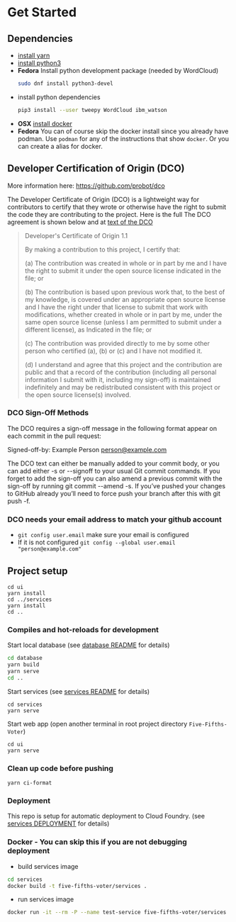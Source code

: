 # Get Started

## Dependencies

- [install yarn](https://yarnpkg.com/lang/en/docs/cli/install/)
- [install python3](https://realpython.com/installing-python/)
- **Fedora** Install python development package (needed by WordCloud)
  ```sh
  sudo dnf install python3-devel
  ```
- install python dependencies
    ```sh
    pip3 install --user tweepy WordCloud ibm_watson
    ```
- **OSX** [install docker](https://docs.docker.com/get-docker/)
- **Fedora** You can of course skip the docker install since you already have podman. Use `podman` for any of the instructions that show `docker`. Or you can create a alias for docker.

## Developer Certification of Origin (DCO)

More information here: https://github.com/probot/dco

The Developer Certificate of Origin (DCO) is a lightweight way for contributors to certify that they wrote or otherwise have the right to
submit the code they are contributing to the project.
Here is the full The DCO agreement is shown below and at [text of the DCO](http://developercertificate.org/.)

> Developer's Certificate of Origin 1.1
>
> By making a contribution to this project, I certify that:
>
> (a) The contribution was created in whole or in part by me and I
> have the right to submit it under the open source license
> indicated in the file; or
>
> (b) The contribution is based upon previous work that, to the
> best of my knowledge, is covered under an appropriate open
> source license and I have the right under that license to
> submit that work with modifications, whether created in whole
> or in part by me, under the same open source license (unless
> I am permitted to submit under a different license), as
> Indicated in the file; or
>
> (c) The contribution was provided directly to me by some other
> person who certified (a), (b) or (c) and I have not modified
> it.
>
> (d) I understand and agree that this project and the contribution
> are public and that a record of the contribution (including
> all personal information I submit with it, including my
> sign-off) is maintained indefinitely and may be redistributed
> consistent with this project or the open source license(s)
> involved.

### DCO Sign-Off Methods

The DCO requires a sign-off message in the following format appear on each commit in the pull request:

Signed-off-by: Example Person <person@example.com>

The DCO text can either be manually added to your commit body, or you can add either -s or --signoff to your usual Git commit commands. If you forget to add the sign-off you can also amend a previous commit with the sign-off by running git commit --amend -s. If you’ve pushed your changes to GitHub already you’ll need to force push your branch after this with git push -f.

### DCO needs your email address to match your github account

- `git config user.email` make sure your email is configured
- If it is not configured `git config --global user.email "person@example.com"`

## Project setup

```
cd ui
yarn install
cd ../services
yarn install
cd ..
```

### Compiles and hot-reloads for development

Start local database (see [database README](../database/README.md) for details)
```sh
cd database
yarn build
yarn serve
cd ..
```

Start services (see [services README](../services/README.md) for details)

```
cd services
yarn serve
```

Start web app (open another terminal in root project directory `Five-Fifths-Voter`)

```
cd ui
yarn serve
```

### Clean up code before pushing

```
yarn ci-format
```

### Deployment

This repo is setup for automatic deployment to Cloud Foundry. (see [services DEPLOYMENT](DEPLOYMENT.md) for details)

### Docker - You can skip this if you are not debugging deployment

- build services image

```sh
cd services
docker build -t five-fifths-voter/services .
```

- run services image

```sh
docker run -it --rm -P --name test-service five-fifths-voter/services
```
